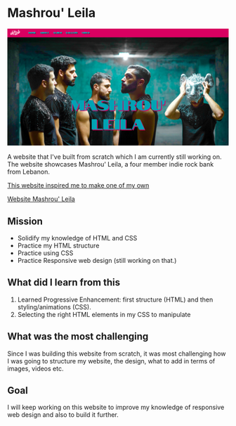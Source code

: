 # Mashrou' Leila

![Website](./img/mashrouleila.png)

A website that I've built from scratch which I am currently still working on. The website showcases Mashrou' Leila, a four member indie rock bank from Lebanon.

[This website inspired me to make one of my own](http://mashrouleila.com/?page_id=57)

[Website Mashrou' Leila](https://hichambezzizi.github.io/WebsiteWIP/)

## Mission

- Solidify my knowledge of HTML and CSS
- Practice my HTML structure
- Practice using CSS
- Practice Responsive web design (still working on that.)

## What did I learn from this

1. Learned Progressive Enhancement: first structure (HTML) and then styling/animations (CSS).
1. Selecting the right HTML elements in my CSS to manipulate

## What was the most challenging

Since I was building this website from scratch, it was most challenging how I was going to structure my website, the design, what to add in terms of images, videos etc.

## Goal

I will keep working on this website to improve my knowledge of responsive web design and also to build it further.


